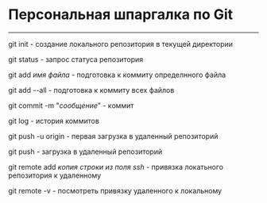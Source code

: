 # Персональная шпаргалка по Git

---  
  
git init - создание локального репозитория в текущей директории  
  
git status - запрос статуса репозитория  
  
git add _имя файла_ - подготовка к коммиту определнного файла  
  
git add --all - подготовка к коммиту всех файлов  
  
git commit -m "_сообщение_" - коммит  
  
git log - история коммитов  
  
git push -u origin - первая загрузка в удаленный репозиторий  
  
git push - загрузка в удаленный репозиторий  
  
git remote add _копия строки из поля ssh_ - привязка локатьного репозитория к удаленному  
  
git remote -v - посмотреть привязку удаленного к локальному  
